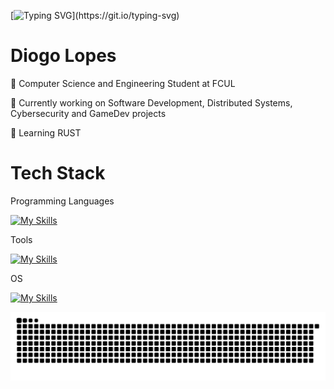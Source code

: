 [![Typing SVG](https://readme-typing-svg.herokuapp.com?font=Inter&size=35&duration=3000&pause=1000&color=007EC6&vCenter=true&width=435&lines=Hello+There!+👋;Welcome+to+my+github!)](https://git.io/typing-svg)
# Diogo Lopes

📖 Computer Science and Engineering Student at FCUL <br>

🔭 Currently working on Software Development, Distributed Systems, Cybersecurity and GameDev projects <br>

🌱 Learning RUST

# Tech Stack

Programming Languages <br>

[![My Skills](https://skillicons.dev/icons?i=c,java,python,mysql,js,html,css,haskell)](https://skillicons.dev) <br>

Tools <br>

[![My Skills](https://skillicons.dev/icons?i=vscode,idea,pycharm,unity,godot,blender,eclipse,git,github,md)](https://skillicons.dev) <br>

OS <br>

[![My Skills](https://skillicons.dev/icons?i=linux,windows)](https://skillicons.dev) <br>

<picture>
  <source media="(prefers-color-scheme: dark)" srcset="https://raw.githubusercontent.com/DDoxZ/DDoxZ/output/github-snake-dark.svg" />
  <source media="(prefers-color-scheme: light)" srcset="https://raw.githubusercontent.com/DDoxZ/DDoxZ/output/github-snake.svg" />
  <img alt="github-snake" src="https://raw.githubusercontent.com/DDoxZ/DDoxZ/output/github-snake.svg" />
</picture>
